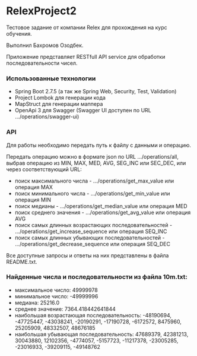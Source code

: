 # RelexProject2
Тестовое задание от компании Relex для прохождения на курс обучения.

Выполнил Бахромов Озодбек.

Приложение представляет RESTfull API service для обработки последовательности чисел.

### Использованные технологии
+ Spring Boot 2.7.5 (а так же Spring Web, Security, Test, Validation)
+ Project Lombok для генерации кода
+ MapStruct для генерации маппера
+ OpenApi 3 для Swagger (Swagger UI доступен по URL .../operations/swagger-ui)

### API
Для работы необходимо передать путь к файлу с данными и операцию.

Передать операцию можно в формате json по URL .../operations/all, выбрав операцию из MIN, MAX, MED, AVG, SEG_INC или SEC_DEC,
или через соответствующий URL:
+ поиск максимального числа - .../operations/get_max_value или операция MAX
+ поиск минимального числа - .../operations/get_min_value или операция MIN
+ поиск медианы - .../operations/get_median_value или операция MED
+ поиск среднего значения - .../operations/get_avg_value или операция AVG
+ поиск самых длинных возрастающих последовательностей - .../operations/get_increase_sequence или операция SEQ_INC
+ поиск самых длинных убывающих последовательностей - .../operations/get_decrease_sequence или операция SEQ_DEC

Все доступные запросы и ответы на них представлены в файла README.txt.

### Найденные числа и последовательности из файла 10m.txt:
+ максимальное число: 49999978
+ минимальное число: -49999996
+ медиана: 25216.0
+ среднее значение: 7364.418442641844
+ наибольшая возрастающая последовательность: -48190694, -47725447, -43038241, -20190291, -17190728, -6172572, 8475960, 25205909, 48332507, 48676185
+ наибольшая убывающая последовательность: 47689379, 42381213, 30043880, 12102356, -4774057, -5157723, -11217378, -23005285, -23016933, -39209115, -49148762